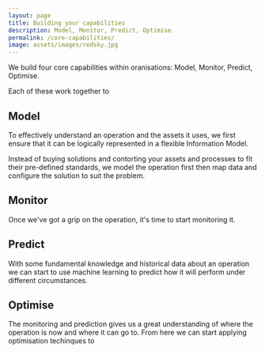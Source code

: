 ```yaml
---
layout: page
title: Building your capabilities
description: Model, Monitor, Predict, Optimise.
permalink: /core-capabilities/
image: assets/images/redsky.jpg
---
```


We build four core capabilities within oranisations: Model, Monitor, Predict, Optimise.

Each of these work together to

## Model

To effectively understand an operation and the assets it uses, we first ensure that it can be logically represented in a flexible Information Model.

Instead of buying solutions and contorting your assets and processes to fit their pre-defined standards, we model the operation first then map data and configure the solution to suit the problem.

## Monitor

Once we've got a grip on the operation, it's time to start monitoring it.

## Predict

With some fundamental knowledge and historical data about an operation we can start to use machine learning to predict how it will perform under different circumstances.

## Optimise

The monitoring and prediction gives us a great understanding of where the operation is now and where it can go to. From here we can start applying optimisation techinques to

